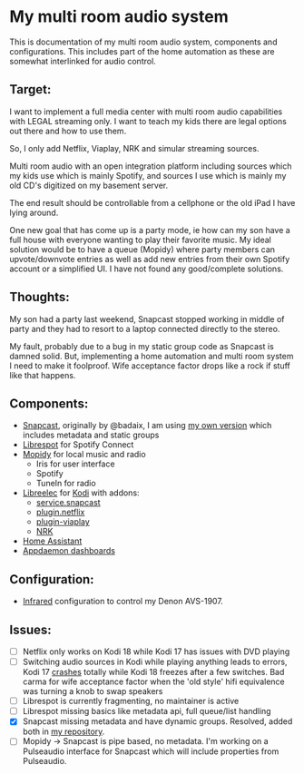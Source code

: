 My multi room audio system
==========================

This is documentation of my multi room audio system, components and configurations.
This includes part of the home automation as these are somewhat interlinked
for audio control.

Target:
-------
I want to implement a full media center with multi room audio capabilities
with LEGAL streaming only. I want to teach my kids there are legal options out
there and how to use them.

So, I only add Netflix, Viaplay, NRK and simular streaming sources.

Multi room audio with an open integration platform including sources which my kids use which is mainly Spotify, and sources I use which is mainly my old CD's digitized on my basement server.

The end result should be controllable from a cellphone or the old iPad I have lying around.

One new goal that has come up is a party mode, ie how can my son have a full house with everyone wanting to play their favorite music. My ideal solution would be to have a queue (Mopidy) where party members can upvote/downvote entries as well as add new entries from their own Spotify account or a simplified UI. I have not found any good/complete solutions.

Thoughts:
---------
My son had a party last weekend, Snapcast stopped working in middle of party and they had to resort to a laptop connected directly to the stereo.

My fault, probably due to a bug in my static group code as Snapcast is damned solid. But, implementing a home automation and multi room system I need to make it foolproof. Wife acceptance factor drops like a rock if stuff like that happens.

Components:
-----------
- [Snapcast](https://github.com/badaix/snapcast), originally by @badaix, I am using [my own version](https://github.com/frafall/snapcast) which includes metadata and static groups
- [Librespot](https://github.com/frafall/librespot) for Spotify Connect
- [Mopidy](https://www.mopidy.com/) for local music and radio
  * Iris for user interface
  * Spotify
  * TuneIn for radio
- [Libreelec](https://libreelec.tv/) for [Kodi](https://kodi.tv/) with addons:
  * [service.snapcast](https://github.com/frafall/service.snapcast)
  * [plugin.netflix](https://github.com/asciidisco/plugin.video.netflix)
  * [plugin-viaplay](https://github.com/emilsvennesson/kodi-viaplay)
  * [NRK](http://kodi.wiki/view/Add-on:NRK%20Nett-TV)
- [Home Assistant](https://home-assistant.io/)
- [Appdaemon dashboards](https://appdaemon.readthedocs.io/en/latest/)

Configuration:
--------------
* [Infrared](infrared.md) configuration to control my  Denon AVS-1907.

Issues:
-------
- [ ] Netflix only works on Kodi 18 while Kodi 17 has issues with DVD playing
- [ ] Switching audio sources in Kodi while playing anything leads to
  errors, Kodi 17 [crashes](https://forum.libreelec.tv/thread/11000-kodi-crashes-on-selecting-audio-output/) totally while Kodi 18 freezes after a few switches. Bad carma for wife acceptance factor when the 'old style' hifi equivalence was turning a knob to swap speakers
- [ ] Librespot is currently fragmenting, no maintainer is active
- [ ] Librespot missing basics like metadata api, full queue/list handling
- [x] Snapcast missing metadata and have dynamic groups. Resolved, added both in [my repository](https://github.com/frafall/snapcast).
- [ ] Mopidy -> Snapcast is pipe based, no metadata. I'm working on a Pulseaudio interface for Snapcast which will include properties from Pulseaudio.
